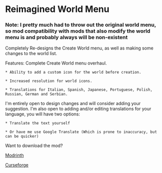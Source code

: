 # Reimagined World Menu

### Note: I pretty much had to throw out the original world menu, so mod compatibility with mods that also modify the world menu is and probably always will be non-existent

Completely Re-designs the Create World menu, as well as making some changes to the world list.

Features: Complete Create World menu overhaul.

    * Ability to add a custom icon for the world before creation.
    
    * Increased resolution for world icons.
    
    * Translations for Italian, Spanish, Japanese, Portuguese, Polish, Russian, German and Serbian.

I'm entirely open to design changes and will consider adding your suggestion. I'm also open to adding and/or editing translations for your language, you will have two options:

    * Translate the text yourself
    
    * Or have me use Google Translate (Which is prone to inaccuracy, but can be quicker)

Want to download the mod?

[Modrinth](https://modrinth.com/mod/reimagined-world-menu)

[Curseforge](https://www.curseforge.com/minecraft/mc-mods/reimagined-world-menu)
